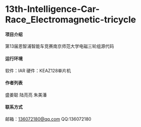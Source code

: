 # 13th-Intelligence-Car-Race_Electromagnetic-tricycle

#### 项目介绍
第13届恩智浦智能车竞赛南京师范大学电磁三轮组源代码
	
#### 运行环境
软件：IAR
硬件：KEAZ128单片机

#### 作者列表
盛姜聪
陆亮亮
朱美潘

#### 联系方式
邮箱：136072180@qq.com
QQ:136072180
